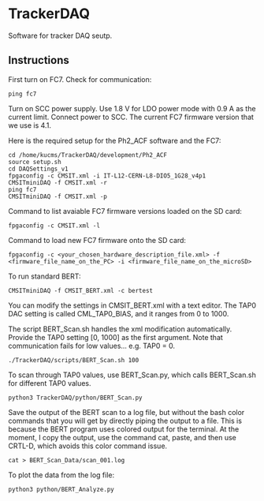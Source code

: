 # TrackerDAQ
Software for tracker DAQ seutp.

## Instructions
First turn on FC7.
Check for communication:
```
ping fc7
```

Turn on SCC power supply.
Use 1.8 V for LDO power mode with 0.9 A as the current limit.
Connect power to SCC.
The current FC7 firmware version that we use is 4.1.

Here is the required setup for the Ph2_ACF software and the FC7:
```
cd /home/kucms/TrackerDAQ/development/Ph2_ACF
source setup.sh
cd DAQSettings_v1
fpgaconfig -c CMSIT.xml -i IT-L12-CERN-L8-DIO5_1G28_v4p1
CMSITminiDAQ -f CMSIT.xml -r
ping fc7
CMSITminiDAQ -f CMSIT.xml -p
```

Command to list avaiable FC7 firmware versions loaded on the SD card:
```
fpgaconfig -c CMSIT.xml -l
```
Command to load new FC7 firmware onto the SD card:
```
fpgaconfig -c <your_chosen_hardware_description_file.xml> -f <firmware_file_name_on_the_PC> -i <firmware_file_name_on_the_microSD>
```

To run standard BERT:
```
CMSITminiDAQ -f CMSIT_BERT.xml -c bertest
```
You can modify the settings in CMSIT_BERT.xml with a text editor.
The TAP0 DAC setting is called CML_TAP0_BIAS, and it ranges from 0 to 1000.

The script BERT_Scan.sh handles the xml modification automatically.
Provide the TAP0 setting [0, 1000] as the first argument.
Note that communication fails for low values... e.g. TAP0 = 0.
```
./TrackerDAQ/scripts/BERT_Scan.sh 100
```

To scan through TAP0 values, use BERT_Scan.py, which calls BERT_Scan.sh for different TAP0 values.
```
python3 TrackerDAQ/python/BERT_Scan.py
```

Save the output of the BERT scan to a log file, but without the bash color commands that you will get by directly piping the output to a file.
This is because the BERT program uses colored output for the terminal.
At the moment, I copy the output, use the command cat, paste, and then use CRTL-D, which avoids this color command issue.
```
cat > BERT_Scan_Data/scan_001.log
```

To plot the data from the log file:
```
python3 python/BERT_Analyze.py 
```

